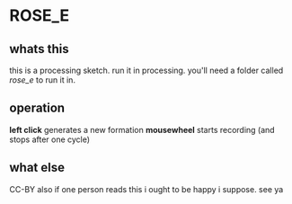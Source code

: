 # ROSE_E
## whats this
this is a processing sketch. run it in processing. you'll need a folder called *rose_e* to run it in.
## operation
**left click** generates a new formation
**mousewheel** starts recording (and stops after one cycle)
## what else
CC-BY
also if one person reads this i ought to be happy i suppose. see ya

